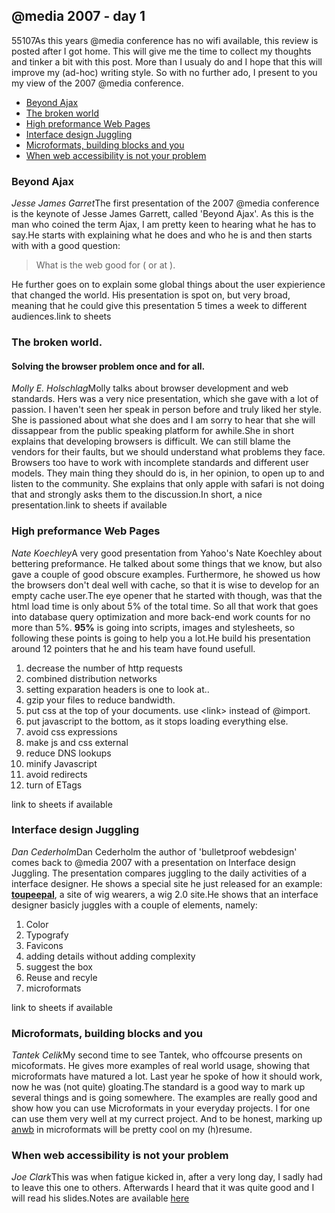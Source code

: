 <article><h2>@media 2007 - day 1</h2><time><span class="day">5</span><span class="month">5</span><span class="year">107</span></time>As this years @media conference has no wifi available, this review is posted after I got home. This will give me the time to collect my thoughts and tinker a bit with this post. More than I usualy do and I hope that this will improve my (ad-hoc) writing style. So with no further ado, I present to you my view of the 2007 @media conference.<ul>	<li><a href="#ajax">Beyond Ajax</a></li>	<li><a href="#browser">The broken world</a></li>	<li><a href="#preformance">High preformance Web Pages</a></li>	<li><a href="#juggling">Interface design Juggling</a></li>	<li><a href="#microformats">Microformats, building blocks and you</a></li>	<li><a href="#access">When web accessibility is not your problem</a></li></ul><h3><a id="ajax"><!--more-->Beyond Ajax</a></h3><em><span class="name">Jesse James Garret</span></em>The first presentation of the 2007 @media conference is the keynote of Jesse James Garrett, called 'Beyond Ajax'. As this is the man who coined the term Ajax, I am pretty keen to hearing what he has to say.He starts with explaining what he does and who he is and then starts with with a good question:<blockquote>What is the web good for ( or at ).</blockquote>He further goes on to explain some global things about the user expierience that changed the world. His presentation is spot on, but very broad, meaning that he could give this presentation 5 times a week to different audiences.link to sheets<h3><a id="browser">The broken world.</a></h3><h4>Solving the browser  problem once and for all.</h4><em><span class="name">Molly E. Holschlag</span></em>Molly talks about browser development and web standards. Hers was a very nice presentation, which she gave with a lot of passion. I haven't seen her speak in person before and truly liked her style. She is passioned about what she does and I am sorry to hear that  she will dissappear from the public speaking platform for awhile.She in short explains that developing browsers is difficult. We can still blame the vendors for their faults, but we should understand what problems they face. Browsers too have to work with incomplete standards and different user models. They main thing they should do is, in her opinion, to open up to and listen to the community. She explains that only apple with safari is not doing that and strongly asks them to the discussion.In short, a nice presentation.link to sheets if available<h3><a id="preformance">High preformance Web Pages</a></h3><em>Nate Koechley</em>A very good presentation from Yahoo's Nate Koechley about bettering preformance. He talked about some things that we know, but also gave a couple of good obscure examples. Furthermore, he showed us how the browsers don't deal well with cache, so that it is wise to develop for an empty cache user.The eye opener that he started with though, was that the html load time is only about 5% of the total time. So all that work that goes into database query optimization and more back-end work counts for no more than 5%. <strong>95%</strong>  is going into scripts, images and stylesheets, so following these points is going to help you a lot.He build his presentation around 12 pointers that he and his team have found usefull.<ol>	<li>decrease the number of http requests</li>	<li>combined distribution networks</li>	<li>setting exparation headers is one to look at..</li>	<li>gzip your files to reduce bandwidth.</li>	<li>put css at the top of your documents. use &lt;link&gt; instead of @import.</li>	<li>put javascript to the bottom, as it stops loading everything else.</li>	<li>avoid css expressions</li>	<li>make js and css external</li>	<li>reduce DNS lookups</li>	<li>minify Javascript</li>	<li>avoid redirects</li>	<li>turn of ETags</li></ol>link to sheets if available<h3><a id="juggling">Interface design Juggling</a></h3><em><span class="name">Dan Cederholm</span></em>Dan Cederholm the author of 'bulletproof webdesign' comes back to @media 2007 with a presentation on Interface design Juggling. The presentation compares juggling to the daily activities of a interface designer. He shows a special site he just released for an example: <strong><a href="http://www.toupeepal.com/">toupeepal</a></strong>, a site of wig wearers, a wig 2.0 site.He shows that an interface designer basicly juggles with a couple of elements, namely:<ol>	<li>Color</li>	<li>Typografy</li>	<li>Favicons</li>	<li>adding details without adding complexity</li>	<li>suggest the box</li>	<li>Reuse and recyle</li>	<li>microformats</li></ol>link to sheets if available<h3><a id="microformats">Microformats, building blocks and you</a></h3><em><span class="name">Tantek Celik</span></em>My second time to see Tantek, who offcourse presents on micoformats. He gives more examples of real world usage, showing that microformats have matured a lot. Last year he spoke of how it should work, now he was (not quite) gloating.The standard is a good way to mark up several things and is going somewhere. The examples are really good and show how you can use Microformats in your everyday projects. I for one can use them very well at my currect project. And to be honest, marking up <a href="http://www.anwb.nl/" title="anwb website, my current project">anwb</a> in microformats will be pretty cool on my (h)resume.<h3><a id="access">When web accessibility is not your problem</a></h3><em>Joe Clark</em>This was when fatigue kicked in, after a very long day, I sadly had to leave this one to others. Afterwards I heard that it was quite good and I will read his slides.Notes are available <a href="http://www.joeclark.org/media7" title="joe's notes on his @media 2007 presentation.">here</a></article>